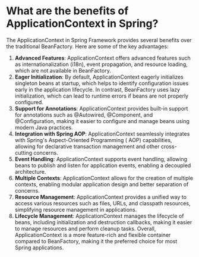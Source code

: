 # What are the benefits of ApplicationContext in Spring?

The ApplicationContext in Spring Framework provides several benefits over the traditional BeanFactory. Here are some of
the key advantages:

1. **Advanced Features**: ApplicationContext offers advanced features such as internationalization (i18n), event
   propagation, and resource loading, which are not available in BeanFactory.
2. **Eager Initialization**: By default, ApplicationContext eagerly initializes singleton beans at startup, which helps
   to identify configuration issues early in the application lifecycle. In contrast, BeanFactory uses lazy
   initialization, which can lead to runtime errors if beans are not properly configured.
3. **Support for Annotations**: ApplicationContext provides built-in support for annotations such as @Autowired,
   @Component, and @Configuration, making it easier to configure and manage beans using modern Java practices.
4. **Integration with Spring AOP**: ApplicationContext seamlessly integrates with Spring's Aspect-Oriented Programming (
   AOP) capabilities, allowing for declarative transaction management and other cross-cutting concerns.
5. **Event Handling**: ApplicationContext supports event handling, allowing beans to publish and listen for application
   events, enabling a decoupled architecture.
6. **Multiple Contexts**: ApplicationContext allows for the creation of multiple contexts, enabling modular application
   design and better separation of concerns.
7. **Resource Management**: ApplicationContext provides a unified way to access various resources such as files, URLs,
   and classpath resources, simplifying resource management in applications.
8. **Lifecycle Management**: ApplicationContext manages the lifecycle of beans, including initialization and destruction
   callbacks, making it easier to manage resources and perform cleanup tasks.
   Overall, ApplicationContext is a more feature-rich and flexible container compared to BeanFactory, making it the
   preferred choice for most Spring applications.
